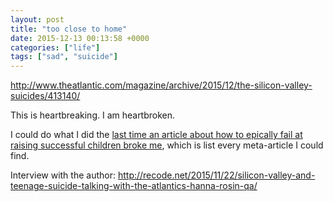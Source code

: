 ```yaml
---
layout: post
title: "too close to home"
date: 2015-12-13 00:13:58 +0000
categories: ["life"]
tags: ["sad", "suicide"]
---
```


http://www.theatlantic.com/magazine/archive/2015/12/the-silicon-valley-suicides/413140/

This is heartbreaking. I am heartbroken.

I could do what I did the [last time an article about how to epically fail at raising successful children broke me](https://judytuna.com/2011/01/14/exhaustive-tiger-mother-coverage/), which is list every meta-article I could find.

Interview with the author:
http://recode.net/2015/11/22/silicon-valley-and-teenage-suicide-talking-with-the-atlantics-hanna-rosin-qa/